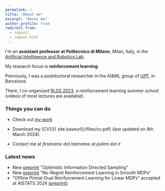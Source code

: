 ```yaml
---
permalink: /
title: "About me"
excerpt: "About me"
author_profile: true
redirect_from: 
  - /about/
  - /about.html
---
```


I'm an **assistant professor at Politecnico di Milano**, Milan, Italy, in the [Artificial Intelligence and Robotics Lab](https://rl.airlab.deib.polimi.it/).

My research focus is **reinforcement learning**.

Previously, I was a postdoctoral researcher in the AI&ML group of [UPF](https://www.upf.edu/web/ai-ml), in Barcelona.

There, I co-organized [RLSS 2023](https://rlsummerschool.com/), a reinforcement learning summer school (videos of most lectures are available).


### Things you can do
* Check out [my work](https://scholar.google.it/citations?user=A2WxZlsAAAAJ&hl=en)

* Download my [CV]({{ site.baseurl}}/files/cv.pdf) (last updated on 8th March 2024).

* Contact me at *firstname dot lastname at polimi dot it*

### Latest news
* New [preprint](https://arxiv.org/abs/2402.15411v1) "Optimistic Information Directed Sampling"
* New [preprint](https://arxiv.org/abs/2402.03792) "No-Regret Reinforcement Learning in Smooth MDPs"
* "Offline Primal-Dual Reinforcement Learning for Linear MDPs" accepted at AISTATS 2024 [(preprint)](https://arxiv.org/abs/2305.12944)
